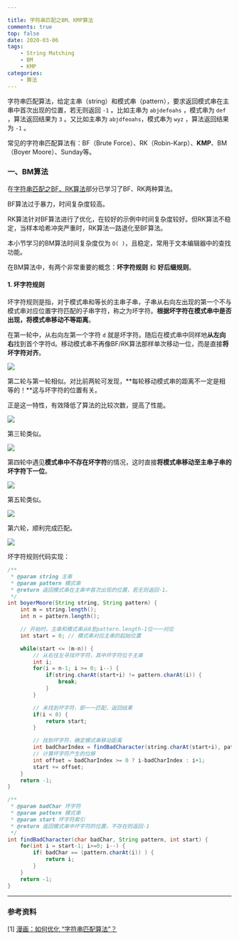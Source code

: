 ```yaml
---

title: 字符串匹配之BM、KMP算法
comments: true
top: false
date: 2020-03-06
tags:
	- String Matching
	- BM
	- KMP
categories:
	- 算法
---
```


字符串匹配算法，给定主串（string）和模式串（pattern），要求返回模式串在主串中首次出现的位置，若无则返回 `-1` 。比如主串为 `abjdefoahs` ，模式串为 `def` ，算法返回结果为 `3` 。又比如主串为 `abjdfeoahs`，模式串为 `wyz` ，算法返回结果为 `-1` 。

常见的字符串匹配算法有：BF（Brute Force）、RK（Robin-Karp）、**KMP**、BM（Boyer Moore）、Sunday等。

<!-- more -->

### 一、BM算法

在[字符串匹配之BF、RK算法]()部分已学习了BF、RK两种算法。

BF算法过于暴力，时间复杂度较高。

RK算法针对BF算法进行了优化，在较好的示例中时间复杂度较好。但RK算法不稳定，当样本哈希冲突严重时，RK算法一路退化至BF算法。

本小节学习的BM算法时间复杂度仅为 `O( )`，且稳定，常用于文本编辑器中的查找功能。

在BM算法中，有两个非常重要的概念：**坏字符规则** 和 **好后缀规则**。

#### 1. 坏字符规则

坏字符规则是指，对于模式串和等长的主串子串，子串从右向左出现的第一个不与模式串对应位置字符匹配的子串字符，称之为坏字符。**根据坏字符在模式串中是否出现，将模式串移动不等距离**。

在第一轮中，从右向左第一个字符 `d` 就是坏字符。随后在模式串中同样地**从左向右**找到首个字符d。移动模式串不再像BF/RK算法那样单次移动一位，而是直接**将坏字符对齐**。

![](字符串匹配之BM、KMP算法/BM_Algorithm_1.jpg)



第二轮与第一轮相似。对比前两轮可发现，**每轮移动模式串的距离不一定是相等的！**这与坏字符的位置有关。

正是这一特性，有效降低了算法的比较次数，提高了性能。

![](字符串匹配之BM、KMP算法/BM_Algorithm_2.jpg)



第三轮类似。

![](字符串匹配之BM、KMP算法/BM_Algorithm_3.jpg)



第四轮中遇见**模式串中不存在坏字符**的情况，这时直接**将模式串移动至主串子串的坏字符下一位**。

![](字符串匹配之BM、KMP算法/BM_Algorithm_4.jpg)



第五轮类似。

![](字符串匹配之BM、KMP算法/BM_Algorithm_5.jpg)



第六轮，顺利完成匹配。

![](字符串匹配之BM、KMP算法/BM_Algorithm_6.jpg)



坏字符规则代码实现：

```java
/**
 * @param string 主串
 * @param pattern 模式串
 * @return 返回模式串在主串中首次出现的位置，若无则返回-1。
 */
int boyerMoore(String string, String pattern) {
    int m = string.length();
    int n = pattern.length();

    // 开始时，主串和模式串从0至pattern.length-1位一一对应
    int start = 0; // 模式串对应主串的起始位置

    while(start <= (m-n)) {
        // 从右往左寻找坏字符，其中坏字符位于主串
        int i;
        for(i = n-1; i >= 0; i--) {
            if(string.charAt(start+i) != pattern.charAt(i)) {
                break;
            }
        }

        // 未找到坏字符，即一一匹配，返回结果
        if(i < 0) {
            return start;
        }

        // 找到坏字符，确定模式串移动距离
        int badCharIndex = findBadCharacter(string.charAt(start+i), pattern, i); // 模式串中寻找坏字符从i-1开始
        // 计算坏字符产生的位移
        int offset = badCharIndex >= 0 ? i-badCharIndex : i+1;
        start += offset;
    }
    return -1;
}

/**
 * @param badChar 坏字符
 * @param pattern 模式串
 * @param start 坏字符索引
 * @return 返回模式串中坏字符的位置，不存在则返回-1
 */
int findBadCharacter(char badChar, String pattern, int start) {
    for(int i = start-1; i>=0; i--) {
        if( badChar == (pattern.charAt(i)) ) {
            return i;
        }
    }
    return -1;
}
```



---

### 参考资料

[1] [漫画：如何优化 “字符串匹配算法”？](https://blog.csdn.net/bjweimengshu/article/details/104368394)